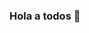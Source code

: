 ### Hola a todos 👋

<!--
**Mi nombre es Erik Assael Beltrán Hernández**

- 📊 Actualmente estoy estudiando una maestría en estadística aplicada ...
- 👨🏻‍🎓 Soy licenciado en matemáticas aplicadas ... 
- 🌱 Actualmente estoy aprendiendo Machine Learning y estadística multivariada ...
- ⚡ Estoy interesado en aprender temas que impliquen la estadística ...
- 🏋🏻‍♂️ Me gusta mucho entrenar en el gimnasio ...

-->
